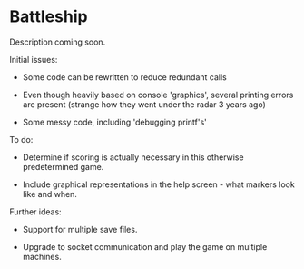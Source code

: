 # Battleship

Description coming soon.

Initial issues:

- Some code can be rewritten to reduce redundant calls

- Even though heavily based on console 'graphics', several printing errors are present (strange how they went under the radar 3 years ago)

- Some messy code, including 'debugging printf's'

To do:

- Determine if scoring is actually necessary in this otherwise predetermined game.

- Include graphical representations in the help screen - what markers look like and when.

Further ideas:

- Support for multiple save files.

- Upgrade to socket communication and play the game on multiple machines.


